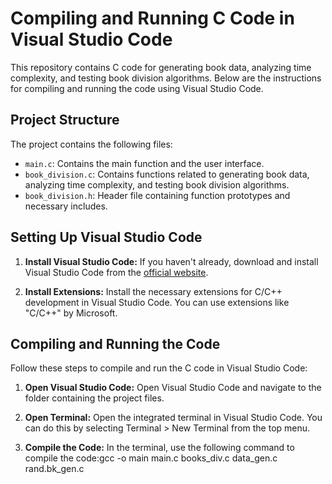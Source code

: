 # Compiling and Running C Code in Visual Studio Code

This repository contains C code for generating book data, analyzing time complexity, and testing book division algorithms. Below are the instructions for compiling and running the code using Visual Studio Code.

## Project Structure

The project contains the following files:

- `main.c`: Contains the main function and the user interface.
- `book_division.c`: Contains functions related to generating book data, analyzing time complexity, and testing book division algorithms.
- `book_division.h`: Header file containing function prototypes and necessary includes.

## Setting Up Visual Studio Code

1. **Install Visual Studio Code:** If you haven't already, download and install Visual Studio Code from the [official website](https://code.visualstudio.com/).

2. **Install Extensions:** Install the necessary extensions for C/C++ development in Visual Studio Code. You can use extensions like "C/C++" by Microsoft.

## Compiling and Running the Code

Follow these steps to compile and run the C code in Visual Studio Code:

1. **Open Visual Studio Code:** Open Visual Studio Code and navigate to the folder containing the project files.

2. **Open Terminal:** Open the integrated terminal in Visual Studio Code. You can do this by selecting Terminal > New Terminal from the top menu.

3. **Compile the Code:** In the terminal, use the following command to compile the code:gcc -o main main.c books_div.c data_gen.c rand.bk_gen.c

